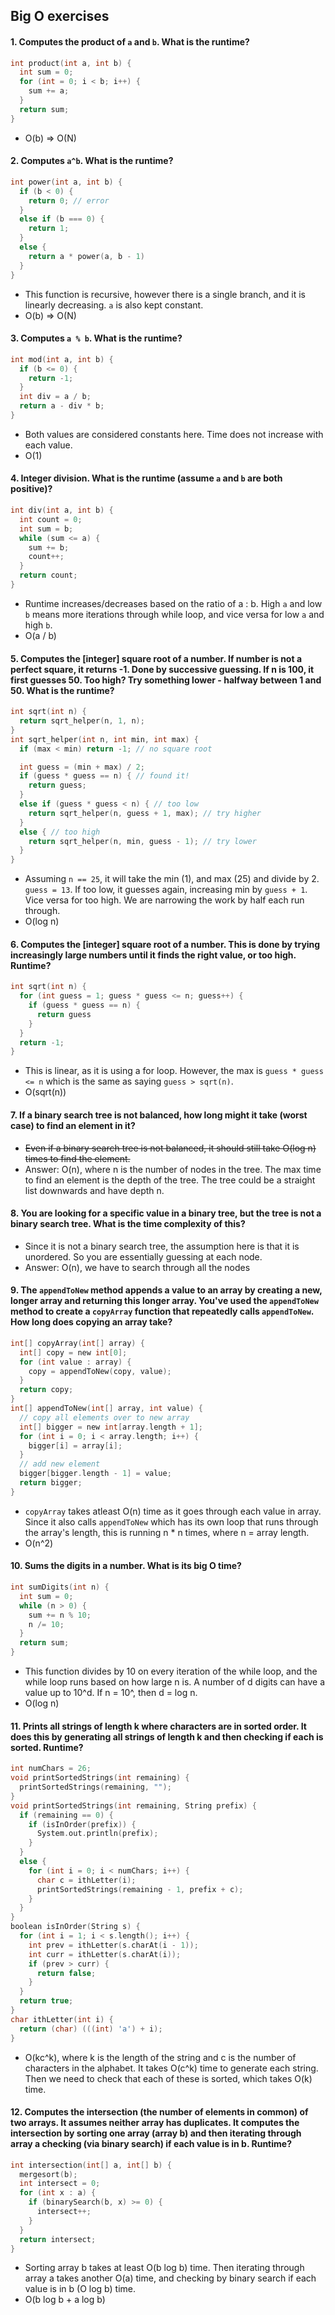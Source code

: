 ## Big O exercises

#### 1. Computes the product of `a` and `b`. What is the runtime? 
```c
int product(int a, int b) {
  int sum = 0;
  for (int = 0; i < b; i++) {
    sum += a;
  }
  return sum;
}
```
* O(b) => O(N)

#### 2. Computes `a^b`. What is the runtime?
```c
int power(int a, int b) {
  if (b < 0) {
    return 0; // error
  }
  else if (b === 0) {
    return 1;
  }
  else {
    return a * power(a, b - 1)
  }
}
```
* This function is recursive, however there is a single branch, and it is linearly decreasing. `a` is also kept constant.
* O(b) => O(N)

#### 3. Computes `a % b`. What is the runtime?
```c
int mod(int a, int b) {
  if (b <= 0) {
    return -1;
  }
  int div = a / b;
  return a - div * b;
}
```
* Both values are considered constants here. Time does not increase with each value. 
* O(1)

#### 4. Integer division. What is the runtime (assume `a` and `b` are both positive)?
```c
int div(int a, int b) {
  int count = 0;
  int sum = b;
  while (sum <= a) {
    sum += b;
    count++;
  }
  return count;
}
```
* Runtime increases/decreases based on the ratio of a : b. High `a` and low `b` means more iterations through while loop, and vice versa for low `a` and high `b`.
* O(a / b)

#### 5. Computes the [integer] square root of a number. If number is not a perfect square, it returns -1. Done by successive guessing. If n is 100, it first guesses 50. Too high? Try something lower - halfway between 1 and 50. What is the runtime?
```c
int sqrt(int n) {
  return sqrt_helper(n, 1, n);
}
int sqrt_helper(int n, int min, int max) {
  if (max < min) return -1; // no square root

  int guess = (min + max) / 2;
  if (guess * guess == n) { // found it!
    return guess;
  }
  else if (guess * guess < n) { // too low
    return sqrt_helper(n, guess + 1, max); // try higher
  }
  else { // too high
    return sqrt_helper(n, min, guess - 1); // try lower
  }
}
```
* Assuming `n == 25`, it will take the min (1), and max (25) and divide by 2. `guess = 13`. If too low, it guesses again, increasing min by `guess + 1`. Vice versa for too high. We are narrowing the work by half each run through.
* O(log n)

#### 6. Computes the [integer] square root of a number. This is done by trying increasingly large numbers until it finds the right value, or too high. Runtime?
```c
int sqrt(int n) {
  for (int guess = 1; guess * guess <= n; guess++) {
    if (guess * guess == n) {
      return guess
    }
  }
  return -1;
}
```
* This is linear, as it is using a for loop. However, the max is `guess * guess <= n` which is the same as saying `guess > sqrt(n)`.
* O(sqrt(n))

#### 7. If a binary search tree is not balanced, how long might it take (worst case) to find an element in it?
* ~~Even if a binary search tree is not balanced, it should still take O(log n) times to find the element.~~
* Answer: O(n), where n is the number of nodes in the tree. The max time to find an element is the depth of the tree. The tree could be a straight list downwards and have depth n.

#### 8. You are looking for a specific value in a binary tree, but the tree is not a binary search tree. What is the time complexity of this?
* Since it is not a binary search tree, the assumption here is that it is unordered. So you are essentially guessing at each node.
* Answer: O(n), we have to search through all the nodes

#### 9. The `appendToNew` method appends a value to an array by creating a new, longer array and returning this longer array. You've used the `appendToNew` method to create a `copyArray` function that repeatedly calls `appendToNew`. How long does copying an array take?
```c
int[] copyArray(int[] array) {
  int[] copy = new int[0];
  for (int value : array) {
    copy = appendToNew(copy, value);
  }
  return copy;
}
int[] appendToNew(int[] array, int value) {
  // copy all elements over to new array
  int[] bigger = new int[array.length + 1];
  for (int i = 0; i < array.length; i++) {
    bigger[i] = array[i];
  }
  // add new element
  bigger[bigger.length - 1] = value;
  return bigger;
}
```
* `copyArray` takes atleast O(n) time as it goes through each value in array. Since it also calls `appendToNew` which has its own loop that runs through the array's length, this is running n * n times, where n = array length.
* O(n^2)

#### 10. Sums the digits in a number. What is its big O time?
```c
int sumDigits(int n) {
  int sum = 0;
  while (n > 0) {
    sum += n % 10;
    n /= 10;
  }
  return sum;
}
```
* This function divides by 10 on every iteration of the while loop, and the while loop runs based on how large n is. A number of d digits can have a value up to 10^d. If n = 10^, then d = log n.
* O(log n)

#### 11. Prints all strings of length k where characters are in sorted order. It does this by generating all strings of length k and then checking if each is sorted. Runtime?
```c
int numChars = 26;
void printSortedStrings(int remaining) {
  printSortedStrings(remaining, "");
}
void printSortedStrings(int remaining, String prefix) {
  if (remaining == 0) {
    if (isInOrder(prefix)) {
      System.out.println(prefix);
    }
  }
  else {
    for (int i = 0; i < numChars; i++) {
      char c = ithLetter(i);
      printSortedStrings(remaining - 1, prefix + c);
    }
  }
}
boolean isInOrder(String s) {
  for (int i = 1; i < s.length(); i++) {
    int prev = ithLetter(s.charAt(i - 1));
    int curr = ithLetter(s.charAt(i));
    if (prev > curr) {
      return false;
    }
  }
  return true;
}
char ithLetter(int i) {
  return (char) (((int) 'a') + i);
}
```
* O(kc^k), where k is the length of the string and c is the number of characters in the alphabet. It takes O(c^k) time to generate each string. Then we need to check that each of these is sorted, which takes O(k) time.

#### 12. Computes the intersection (the number of elements in common) of two arrays. It assumes neither array has duplicates. It computes the intersection by sorting one array (array b) and then iterating through array a checking (via binary search) if each value is in b. Runtime?
```c
int intersection(int[] a, int[] b) {
  mergesort(b);
  int intersect = 0;
  for (int x : a) {
    if (binarySearch(b, x) >= 0) {
      intersect++;
    }
  }
  return intersect;
}
```
* Sorting array b takes at least O(b log b) time. Then iterating through array a takes another O(a) time, and checking by binary search if each value is in b (O log b) time.
* O(b log b + a log b)